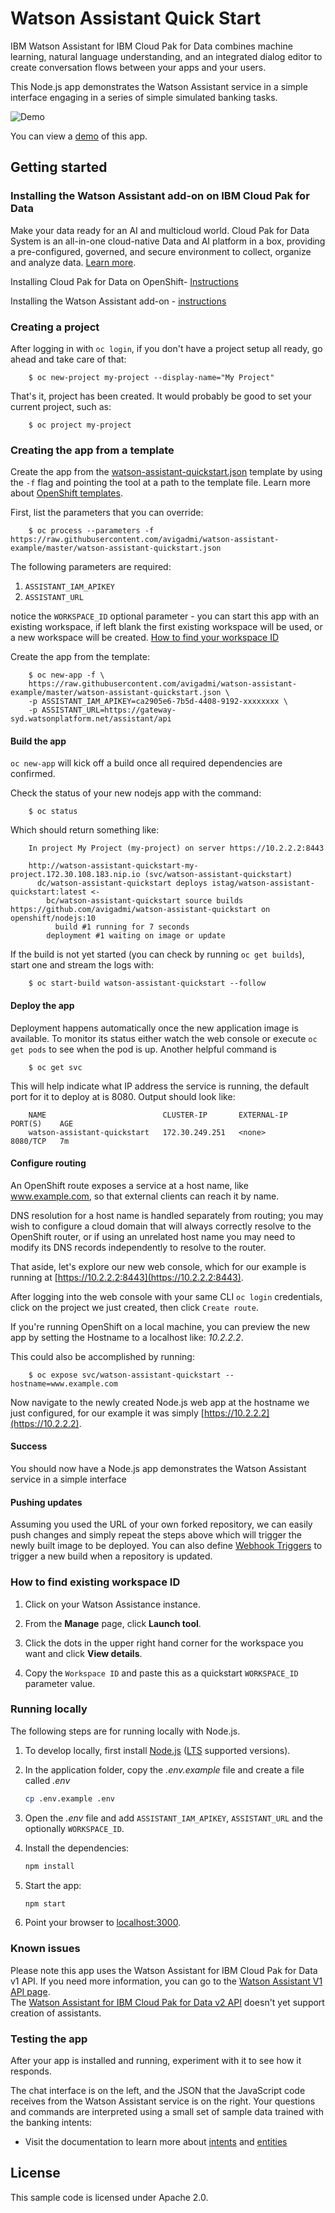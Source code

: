 # Watson Assistant Quick Start

IBM Watson Assistant for IBM Cloud Pak for Data combines machine learning, natural language understanding, and an integrated dialog editor to create conversation flows between your apps and your users.  

This Node.js app demonstrates the Watson Assistant service in a simple interface engaging in a series of simple simulated banking tasks.

![Demo](readme_images/demo.gif)

You can view a [demo](http://conversation-simple.ng.bluemix.net/) of this app.

## Getting started

### Installing the Watson Assistant add-on on IBM Cloud Pak for Data 

Make your data ready for an AI and multicloud world. Cloud Pak for Data System is an all-in-one cloud-native Data and AI platform in a box, providing a pre-configured, governed, and secure environment to collect, organize and analyze data. [Learn more](https://docs-icpdata.mybluemix.net/docs/content/SSQNUZ_current/com.ibm.icpdata.doc/zen/overview/overview.html).

Installing Cloud Pak for Data on OpenShift- [Instructions](https://docs-icpdata.mybluemix.net/docs/content/SSQNUZ_current/com.ibm.icpdata.doc/zen/install/ovu.html)

Installing the Watson Assistant add-on - [instructions](https://docs-icpdata.mybluemix.net/docs/content/SSQNUZ_current/com.ibm.icpdata.doc/watson/assistant-install.html)

### Creating a project

After logging in with `oc login`, if you don't have a project setup all ready, go ahead and take care of that:

        $ oc new-project my-project --display-name="My Project"

That's it, project has been created. It would probably be good to set your current project, such as:

        $ oc project my-project

### Creating the app from a template

Create the app from the [watson-assistant-quickstart.json](watson-assistant-quickstart.json) template by using the `-f` flag and pointing the tool at a path to the template file. Learn more about [OpenShift templates](https://docs.openshift.com/enterprise/3.0/dev_guide/new_app.html#specifying-a-template).

First, list the parameters that you can override:

        $ oc process --parameters -f https://raw.githubusercontent.com/avigadmi/watson-assistant-example/master/watson-assistant-quickstart.json

The following parameters are required:
1. `ASSISTANT_IAM_APIKEY`
2. `ASSISTANT_URL`

notice the `WORKSPACE_ID` optional parameter - you can start this app with an existing workspace, if left blank the first existing workspace will be used, or a new workspace will be created. [How to find your workspace ID](#how-to-find-your-workspace-id)

Create the app from the template:

        $ oc new-app -f \
        https://raw.githubusercontent.com/avigadmi/watson-assistant-example/master/watson-assistant-quickstart.json \
        -p ASSISTANT_IAM_APIKEY=ca2905e6-7b5d-4408-9192-xxxxxxxx \
        -p ASSISTANT_URL=https://gateway-syd.watsonplatform.net/assistant/api


#### Build the app

`oc new-app` will kick off a build once all required dependencies are confirmed.

Check the status of your new nodejs app with the command:

        $ oc status
        
        
Which should return something like:

        In project My Project (my-project) on server https://10.2.2.2:8443

        http://watson-assistant-quickstart-my-project.172.30.108.183.nip.io (svc/watson-assistant-quickstart)
          dc/watson-assistant-quickstart deploys istag/watson-assistant-quickstart:latest <-
            bc/watson-assistant-quickstart source builds https://github.com/avigadmi/watson-assistant-quickstart on openshift/nodejs:10
              build #1 running for 7 seconds
            deployment #1 waiting on image or update        
        
        
If the build is not yet started (you can check by running `oc get builds`), start one and stream the logs with:

        $ oc start-build watson-assistant-quickstart --follow
        
#### Deploy the app

Deployment happens automatically once the new application image is available.  To monitor its status either watch the web console or execute `oc get pods` to see when the pod is up.  Another helpful command is

        $ oc get svc
        
        
This will help indicate what IP address the service is running, the default port for it to deploy at is 8080. Output should look like:

        NAME                          CLUSTER-IP       EXTERNAL-IP   PORT(S)    AGE
        watson-assistant-quickstart   172.30.249.251   <none>        8080/TCP   7m                


#### Configure routing

An OpenShift route exposes a service at a host name, like www.example.com, so that external clients can reach it by name.

DNS resolution for a host name is handled separately from routing; you may wish to configure a cloud domain that will always correctly resolve to the OpenShift router, or if using an unrelated host name you may need to modify its DNS records independently to resolve to the router.

That aside, let's explore our new web console, which for our example is running at [https://10.2.2.2:8443](https://10.2.2.2:8443).

After logging into the web console with your same CLI `oc login` credentials, click on the project we just created, then click `Create route`.

If you're running OpenShift on a local machine, you can preview the new app by setting the Hostname to a localhost like: *10.2.2.2*.

This could also be accomplished by running:

        $ oc expose svc/watson-assistant-quickstart --hostname=www.example.com

Now navigate to the newly created Node.js web app at the hostname we just configured, for our example it was simply [https://10.2.2.2](https://10.2.2.2).

#### Success

You should now have a Node.js app demonstrates the Watson Assistant service in a simple interface

#### Pushing updates

Assuming you used the URL of your own forked repository, we can easily push changes and simply repeat the steps above which will trigger the newly built image to be deployed.
You can also define [Webhook Triggers](https://docs.openshift.com/container-platform/3.5/dev_guide/builds/triggering_builds.html#webhook-triggers) to trigger a new build when a repository is updated.


### How to find existing workspace ID

1. Click on your Watson Assistance instance.

1. From the **Manage** page, click **Launch tool**.

1. Click the dots in the upper right hand corner for the workspace you want and click **View details**.

1. Copy the `Workspace ID` and paste this as a quickstart `WORKSPACE_ID` parameter value.


### Running locally

The following steps are for running locally with Node.js.

1. To develop locally, first install [Node.js](https://nodejs.org) ([LTS](https://github.com/nodejs/Release) supported versions).

2. In the application folder, copy the *.env.example* file and create a file called *.env*
       
    ```sh
    cp .env.example .env
    ```       

7. Open the *.env* file and add `ASSISTANT_IAM_APIKEY`, `ASSISTANT_URL` and the optionally `WORKSPACE_ID`.
    
3. Install the dependencies:

    ```sh
    npm install
    ```

4. Start the app:

    ```sh
    npm start
    ```

5. Point your browser to [localhost:3000](http://localhost:3000).


### Known issues

Please note this app uses the Watson Assistant for IBM Cloud Pak for Data v1 API. If you need more information, you can go to the [Watson Assistant V1 API page](https://cloud.ibm.com/apidocs/assistant-data-v1).  
The [Watson Assistant for IBM Cloud Pak for Data v2 API](https://cloud.ibm.com/apidocs/assistant-data-v2) doesn't yet support creation of assistants.

### Testing the app

After your app is installed and running, experiment with it to see how it responds.

The chat interface is on the left, and the JSON that the JavaScript code receives from the Watson Assistant service is on the right. Your questions and commands are interpreted using a small set of sample data trained with the banking intents:

* Visit the documentation to learn more about [intents](https://cloud.ibm.com/docs/services/assistant/intents.html#defining-intents) and [entities](https://cloud.ibm.com/docs/services/assistant/entities.html#defining-entities)

## License

  This sample code is licensed under Apache 2.0.
